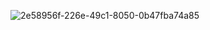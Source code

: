 ![2e58956f-226e-49c1-8050-0b47fba74a85](https://github.com/user-attachments/assets/fd17ab12-c854-4838-a334-4399bc2fb5c8)
